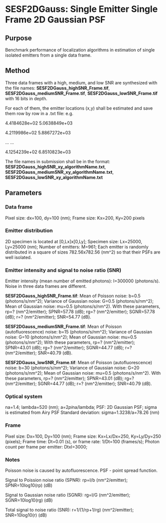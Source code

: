 # SESF2DGauss: Single Emitter Single Frame 2D Gaussian PSF

## Purpose
Benchmark performance of localization algorithms in estimation of single isolated emitters from a single data frame. 

## Method
Three data frames with a high, medium, and low SNR are synthesized with the file names: **SESF2DGauss_highSNR_Frame.tif**, **SESF2DGauss_mediumSNR_Frame.tif**, **SESF2DGauss_lowSNR_Frame.tif** with 16 bits in depth. 

For each of them, the emitter locations (x,y) shall be estimated and save them row by row in a .txt file: e.g.

4.4184628e+02   5.0638849e+03

4.2119986e+02   5.8867272e+03

... ...

4.1254239e+02   6.8510823e+03

The file names in submission shall be in the format: **SESF2DGauss_highSNR_xy_algorithmName.txt**, 
**SESF2DGauss_mediumSNR_xy_algorithmName.txt**, **SESF2DGauss_lowSNR_xy_algorithmName.txt**

## Parameters
### Data frame
Pixel size: dx=100, dy=100 (nm); Frame size: Kx=200, Ky=200 pixels

### Emitter distribution 
2D specimen is located at [0,Lx]x[0,Ly]; Specimen size: Lx=25000, Ly=25000 (nm); Number of emitters: M=961; Each emitter is randomly distributed in a square of sizes 782.56x782.56 (nm^2) so that their PSFs are well isolated. 

### Emitter intensity and signal to noise ratio (SNR)
Emitter intensity (mean number of emitted photons): I=300000 (photons/s). Noise in three data frames are different.  

**SESF2DGauss_highSNR_Frame.tif**: Mean of Poisson noise: b=0.5 (photons/s/nm^2); Variance of Gaussian noise: G=0.5 (photons/s/nm^2); 
Mean of Gaussian noise: mu=0.5 (photons/s/nm^2). With these parameters, rp=? (nm^2/emitter); SPNR=57.78 (dB); rg=? (nm^2/emitter); SGNR=57.78 (dB); r=? (nm^2/emitter); SNR=54.77 (dB). 

**SESF2DGauss_mediumSNR_Frame.tif**: Mean of Poisson (autofluorescence) noise: b=15 (photons/s/nm^2); Variance of Gaussian noise: G=10 (photons/s/nm^2); Mean of Gaussian noise: mu=0.5 (photons/s/nm^2); With these parameters, rp=? (nm^2/emitter); SPNR=43.01 (dB); rg=? (nm^2/emitter); SGNR=44.77 (dB); r=? (nm^2/emitter); SNR=40.79 (dB). 

**SESF2DGauss_lowSNR_Frame.tif**: Mean of Poisson (autofluorescence) noise: b=30 (photons/s/nm^2); Variance of Gaussian noise: G=20 (photons/s/nm^2); Mean of Gaussian noise: mu=0.5 (photons/s/nm^2). With these parameters, rp=? (nm^2/emitter); SPNR=43.01 (dB); rg=? (nm^2/emitter); SGNR=44.77 (dB); r=? (nm^2/emitter); SNR=40.79 (dB).

### Optical system
na=1.4; lambda=520 (nm); a=2*pi*na/lambda; PSF: 2D Gaussian PSF; sigma is estimated from Airy PSF
Standard deviation: sigma=1.3238/a=78.26 (nm) 

### Frame 
Pixel size: Dx=100, Dy=100 (nm); Frame size: Kx=Lx/Dx=250, Ky=Ly/Dy=250 (pixels); Frame time: Dt=0.01 (s), or frame rate: 1/Dt=100 (frames/s); Photon count per frame per emitter: DtxI=3000;          

### Notes 
Poisson noise is caused by autofluorescence. PSF - point spread function. 

Signal to Poission noise ratio (SPNR): rp=I/b (nm^2/emitter); SPNR=10log10(rp) (dB) 

Signal to Gaussian noise ratio (SGNR): rg=I/G (nm^2/emitter); SGNR=10log10(rg) (dB) 

Total signal to noise ratio (SNR): r=1/(1/rp+1/rg) (nm^2/emitter); SNR=10log10(r) (dB) 

